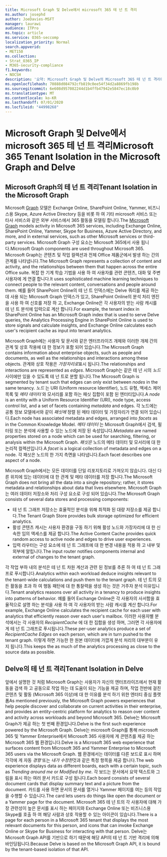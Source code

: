 ```yaml
---
title: Microsoft Graph 및 Delve에서 microsoft 365 테 넌 트 격리
ms.author: josephd
author: JoeDavies-MSFT
manager: laurawi
audience: ITPro
ms.topic: article
ms.service: O365-seccomp
localization_priority: Normal
search.appverid:
- MET150
ms.collection:
- Strat_O365_IP
- M365-security-compliance
f1.keywords:
- NOCSH
description: '요약: Microsoft Graph 및 Delve의 Microsoft 365 테 넌 트 격리에 대 한 설명입니다.'
ms.openlocfilehash: 70888d084792cfb819c0ee54f34d2a8869fb198b
ms.sourcegitcommit: 6e608d957082244d1b4ffb47942e5847ec18c0b9
ms.translationtype: MT
ms.contentlocale: ko-KR
ms.lasthandoff: 07/01/2020
ms.locfileid: "44998268"
---
```

# <a name="microsoft-365-tenant-isolation-in-the-microsoft-graph-and-delve"></a><span data-ttu-id="9d2d9-103">Microsoft Graph 및 Delve에서 microsoft 365 테 넌 트 격리</span><span class="sxs-lookup"><span data-stu-id="9d2d9-103">Microsoft 365 Tenant Isolation in the Microsoft Graph and Delve</span></span>

## <a name="tenant-isolation-in-the-microsoft-graph"></a><span data-ttu-id="9d2d9-104">Microsoft Graph의 테 넌 트 격리</span><span class="sxs-lookup"><span data-stu-id="9d2d9-104">Tenant Isolation in the Microsoft Graph</span></span>

<span data-ttu-id="9d2d9-105">Microsoft [Graph](https://developer.microsoft.com/graph) 모델은 Exchange Online, SharePoint Online, Yammer, 비즈니스용 Skype, Azure Active Directory 등을 비롯 하 여 기타 microsoft 서비스 또는 타사 서비스와 같은 외부 서비스에서 365 활동을 모델링 합니다.</span><span class="sxs-lookup"><span data-stu-id="9d2d9-105">The [Microsoft Graph](https://developer.microsoft.com/graph) models activity in Microsoft 365 services, including Exchange Online, SharePoint Online, Yammer, Skype for Business, Azure Active Directory, and more, and in external services, such as other Microsoft services or third-party services.</span></span> <span data-ttu-id="9d2d9-106">Microsoft Graph 구성 요소는 Microsoft 365에서 사용 됩니다.</span><span class="sxs-lookup"><span data-stu-id="9d2d9-106">Microsoft Graph components are used throughout Microsoft 365.</span></span> <span data-ttu-id="9d2d9-107">Microsoft Graph는 콘텐츠 및 작업 컬렉션과 전체 Office 제품군에서 발생 하는 간의 관계를 나타냅니다.</span><span class="sxs-lookup"><span data-stu-id="9d2d9-107">The Microsoft Graph represents a collection of content and activity, and the relationships between them that happen across the entire Office suite.</span></span> <span data-ttu-id="9d2d9-108">복잡 한 기계 학습 기법을 사용 하 여 사용자를 관련 콘텐츠, 대화 및 주변 사용자에 게 연결 합니다.</span><span class="sxs-lookup"><span data-stu-id="9d2d9-108">It uses sophisticated machine learning techniques to connect people to the relevant content, conversations and people around them.</span></span> <span data-ttu-id="9d2d9-109">예를 들어 SharePoint Online의 테 넌 트 인덱스에는 Delve 쿼리를 제공 하는 데 사용 되는 Microsoft Graph 인덱스가 있고, SharePoint Online의 분석 처리 엔진을 사용 하 여 신호를 저장 하 고, Exchange Online은 각 사용자의 받는 사람 캐시를 테 넌 트 분석에 입력으로 계산 합니다.</span><span class="sxs-lookup"><span data-stu-id="9d2d9-109">For example, the tenant index in SharePoint Online has an Microsoft Graph index that is used to serve Delve queries, the Analytics Processing Engine in SharePoint Online is used to store signals and calculate insights, and Exchange Online calculates each user's recipient cache as input into tenant analytics.</span></span>

<span data-ttu-id="9d2d9-110">Microsoft Graph에는 사용자 및 문서와 같은 엔터프라이즈 개체와 이러한 개체 간의 관계 및 상호 작용에 대 한 정보가 포함 되어 있습니다.</span><span class="sxs-lookup"><span data-stu-id="9d2d9-110">The Microsoft Graph contains information about enterprise objects, such as people and documents, as well as the relationships and interactions among these objects.</span></span> <span data-ttu-id="9d2d9-111">관계와 상호 작용은 *가장자리로*표시 됩니다.</span><span class="sxs-lookup"><span data-stu-id="9d2d9-111">The relationships and interactions are represented as *edges*.</span></span> <span data-ttu-id="9d2d9-112">Microsoft Graph는 같은 테 넌 시의 *노드* 사이에만 있을 수 있도록 테 넌 트로 분할 됩니다.</span><span class="sxs-lookup"><span data-stu-id="9d2d9-112">The Microsoft Graph is segmented by tenant such that edges can only exist between *nodes* in the same tenancy.</span></span> <span data-ttu-id="9d2d9-113">*노드* 는 URI (Uniform resource Identifier), 노드 유형, 액세스 제어 목록 및 *메타 데이터* 와 모서리를 포함 하는 패싯 집합이 포함 된 엔터티입니다.</span><span class="sxs-lookup"><span data-stu-id="9d2d9-113">A *node* is an entity with a Uniform Resource Identifier (URI), node type, access control list, and a set of facets containing *metadata* and edges.</span></span> <span data-ttu-id="9d2d9-114">각 노드에는 공통 정보 모델에서와 같이 *패싯에* 정렬 된 메타 데이터 및 가장자리가 연결 되어 있습니다.</span><span class="sxs-lookup"><span data-stu-id="9d2d9-114">Each node has associated metadata and edges, arranged into *facets* as in the Common Knowledge Model.</span></span> <span data-ttu-id="9d2d9-115">*메타 데이터* 는 Microsoft Graph에서 검색, 필터링 또는 분석에 사용할 수 있는 노드에 저장 된 속성입니다.</span><span class="sxs-lookup"><span data-stu-id="9d2d9-115">*Metadata* are named properties stored on a node which can be used for searching, filtering, or analysis within the Microsoft Graph.</span></span> <span data-ttu-id="9d2d9-116">*패싯은* 노드의 메타 데이터 및 모서리에 대 한 논리적 컬렉션입니다.</span><span class="sxs-lookup"><span data-stu-id="9d2d9-116">A *facet* is a logical collection of metadata and edges on a node.</span></span> <span data-ttu-id="9d2d9-117">각 패싯은 노드의 한 가지 측면을 나타냅니다.</span><span class="sxs-lookup"><span data-stu-id="9d2d9-117">Each facet describes one aspect of a node.</span></span> 

<span data-ttu-id="9d2d9-118">Microsoft Graph에서는 모든 데이터를 단일 리포지토리로 가져오지 않습니다. 대신 다른 위치에 있는 데이터에 대 한 관계 및 메타 데이터를 저장 합니다.</span><span class="sxs-lookup"><span data-stu-id="9d2d9-118">The Microsoft Graph does not bring all the data into a single repository; rather, it stores metadata and relationships about data that lives elsewhere.</span></span> <span data-ttu-id="9d2d9-119">Microsoft Graph는 여러 데이터 저장소와 처리 구성 요소로 구성 되어 있습니다.</span><span class="sxs-lookup"><span data-stu-id="9d2d9-119">The Microsoft Graph consists of several data stores and processing components:</span></span>

- <span data-ttu-id="9d2d9-120">테 넌 트 그래프 저장소는 효율적인 분석을 위해 최적화 된 대량 저장소를 제공 합니다.</span><span class="sxs-lookup"><span data-stu-id="9d2d9-120">The Tenant Graph Store provides bulk storage optimized for efficient analytics.</span></span>
- <span data-ttu-id="9d2d9-121">활성 콘텐츠 캐시는 사용자 환경을 구동 하기 위해 활성 노드와 가장자리에 대 한 신속한 임의 액세스를 제공 합니다.</span><span class="sxs-lookup"><span data-stu-id="9d2d9-121">The Active Content Cache provides quick random access to active node and edges to drive user experiences.</span></span>
- <span data-ttu-id="9d2d9-122">입력 라우터는 구성 요소에 테 넌 트 그래프에 대 한 변경 내용을 적용 하 고 내부 및 외부에 알립니다.</span><span class="sxs-lookup"><span data-stu-id="9d2d9-122">The input router notifies components internal and external of changes to the tenant graph.</span></span>

<span data-ttu-id="9d2d9-123">각 작업 부하 내의 분석은 테 넌 트 차원 계산과 관련 된 정보를 추론 하 여 테 넌 트 그래프로 푸시합니다.</span><span class="sxs-lookup"><span data-stu-id="9d2d9-123">Analytics within each workload deduce insights relevant to the tenant-wide calculations and push them to the tenant graph.</span></span> <span data-ttu-id="9d2d9-124">테 넌 트의 모든 활동을 초과 하 여 행동 패턴에 대 한 통찰력을 생성 하는 것은 거주자 분석 이유입니다.</span><span class="sxs-lookup"><span data-stu-id="9d2d9-124">Tenant analytics reasons over all activity in a tenancy to produce insights into patterns of behavior.</span></span> <span data-ttu-id="9d2d9-125">예를 들어 Exchange Online은 각 사용자의 사서함을 효율적으로 설명 하는 분석을 사용 하 여 각 사용자의 받는 사람 캐시를 계산 합니다.</span><span class="sxs-lookup"><span data-stu-id="9d2d9-125">For example, Exchange Online calculates the recipient cache for each user with analytics that efficiently reason over each user's mailbox.</span></span> <span data-ttu-id="9d2d9-126">이러한 사용자별 분석에서는 각 사용자의 *RecipientCache* 에 대 한 집합을 생성 하며, 그러면 각 사용자에 게 테 넌 트 그래프로 푸시됩니다.</span><span class="sxs-lookup"><span data-stu-id="9d2d9-126">These per-user analytics produce a set of *RecipientCache Edges* on each person, which are in turn pushed to the tenant graph.</span></span> <span data-ttu-id="9d2d9-127">이렇게 하면 가능한 한 원본 데이터에 가깝게 분석 처리의 대부분이 유지 됩니다.</span><span class="sxs-lookup"><span data-stu-id="9d2d9-127">This keeps the as much of the analytics processing as close to the source data as possible.</span></span>

## <a name="tenant-isolation-in-delve"></a><span data-ttu-id="9d2d9-128">Delve의 테 넌 트 격리</span><span class="sxs-lookup"><span data-stu-id="9d2d9-128">Tenant Isolation in Delve</span></span>

<span data-ttu-id="9d2d9-129">앞에서 설명한 것 처럼 Microsoft Graph는 사용자가 자신의 엔터프라이즈에서 현재 활동을 검색 하 고 공동으로 작업 하는 데 도움이 되는 기능을 제공 하며, 작업 전반에 걸친 콘텐츠 및 활동 (Microsoft 365 이상)에 대 한 이유를 분석 하기 위한 엔터티 중심 플랫폼</span><span class="sxs-lookup"><span data-stu-id="9d2d9-129">As mentioned previously, the Microsoft Graph powers experiences that help people discover and collaborate on current activities in their enterprise, and provides an entity-centric platform for analytics to reason over content and activity across workloads and beyond Microsoft 365.</span></span> <span data-ttu-id="9d2d9-130">Delve는 Microsoft Graph가 제공 하는 첫 번째 환경입니다.</span><span class="sxs-lookup"><span data-stu-id="9d2d9-130">Delve is the first such experience powered by the Microsoft Graph.</span></span>
<span data-ttu-id="9d2d9-131">Delve는 microsoft Graph를 통해 microsoft 365 및 Yammer Enterprise에서 Microsoft 365 사용자에 게 콘텐츠를 제공 하는 Microsoft 365 웹 환경입니다.</span><span class="sxs-lookup"><span data-stu-id="9d2d9-131">Delve is a Microsoft 365 web experience that surfaces content from Microsoft 365 and Yammer Enterprise to Microsoft 365 users via the Microsoft Graph.</span></span> <span data-ttu-id="9d2d9-132">웹 환경에서는 데이터를 다른 보드로 표시 하며 각각에 게 자동 *경향* 또는 *내가 수정한*것과 같은 특정 항목을 제공 합니다.</span><span class="sxs-lookup"><span data-stu-id="9d2d9-132">The web experience displays data as different boards, each with a certain topic, such as *Trending around me* or *Modified by me*.</span></span> <span data-ttu-id="9d2d9-133">각 보드는 문서에서 요약 텍스트와 그림을 표시 하는 여러 문서 카드로 구성 됩니다.</span><span class="sxs-lookup"><span data-stu-id="9d2d9-133">Each board consists of several document cards that display summary text and a picture from the document.</span></span> <span data-ttu-id="9d2d9-134">카드를 사용 하면 문서의 문서를 열거나 Yammer 페이지를 여는 등의 작업을 수행할 수 있습니다.</span><span class="sxs-lookup"><span data-stu-id="9d2d9-134">The card lets users do things like open the document or a Yammer page for the document.</span></span> <span data-ttu-id="9d2d9-135">Microsoft 365 테 넌 트의 각 사용자에 대해 가장 관련성이 높은 문서를 표시 하는 페이지와 Exchange Online 또는 비즈니스용 Skype를 호출 하 여 해당 사람과 상호 작용할 수 있는 아이콘이 있습니다.</span><span class="sxs-lookup"><span data-stu-id="9d2d9-135">There is a page for each person in a Microsoft 365 tenant that displays the most relevant documents for this person, and icons that can invoke Exchange Online or Skype for Business for interacting with that person.</span></span> <span data-ttu-id="9d2d9-136">Delve는 Microsoft Graph API를 기반으로 하기 때문에 해당 API의 테 넌 트 기반 격리에 의해 바인딩됩니다.</span><span class="sxs-lookup"><span data-stu-id="9d2d9-136">Because Delve is based on the Microsoft Graph API, it is bound by the tenant-based isolation of that API.</span></span>